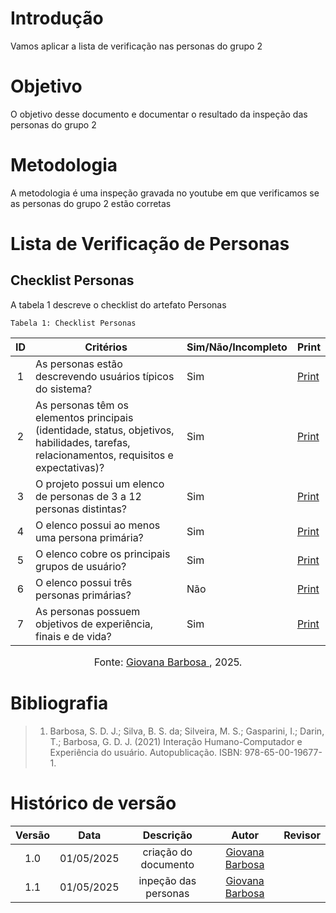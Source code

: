 # Introdução
Vamos aplicar a lista de verificação nas personas do grupo 2

# Objetivo 
O objetivo desse documento e documentar o resultado da inspeção das personas do grupo 2

# Metodologia
A metodologia é uma inspeção gravada no youtube em que verificamos se as personas do grupo 2 estão corretas

# Lista de Verificação de Personas

## Checklist Personas


A tabela 1 descreve o checklist do artefato Personas

    Tabela 1: Checklist Personas

|ID| Critérios                             | Sim/Não/Incompleto        | Print
| :----: | --------- | ---------- | ---------- | 
|  1   |        As personas estão descrevendo usuários típicos do sistema?                                         |     Sim     | [Print](https://drive.google.com/file/d/1u1g_9q9jbYM1tBlK4-8Bm1pHH3kAETYn/view?usp=sharing) |
|  2   | As personas têm os elementos principais (identidade, status, objetivos, habilidades, tarefas, relacionamentos, requisitos e expectativas)? |     Sim      | [Print](https://drive.google.com/file/d/1u1g_9q9jbYM1tBlK4-8Bm1pHH3kAETYn/view?usp=sharing) |
|  3   |                                    O projeto possui um elenco de personas de 3 a 12 personas distintas?                                    |     Sim       |  [Print](https://drive.google.com/file/d/1u1g_9q9jbYM1tBlK4-8Bm1pHH3kAETYn/view?usp=sharing) |
|  4   |                                               O elenco possui ao menos uma persona primária?                                               |      Sim    | [Print](https://drive.google.com/file/d/1u1g_9q9jbYM1tBlK4-8Bm1pHH3kAETYn/view?usp=sharing)|
|  5   |                                              O elenco cobre os principais grupos de usuário?                                               |     Sim       |[Print](https://drive.google.com/file/d/1u1g_9q9jbYM1tBlK4-8Bm1pHH3kAETYn/view?usp=sharing) |
|  6   |   O elenco possui três personas primárias?      |     Não     |[Print](https://drive.google.com/file/d/1u1g_9q9jbYM1tBlK4-8Bm1pHH3kAETYn/view?usp=sharing) |
|  7   |  As personas possuem objetivos de experiência, finais e de vida?      |     Sim      | [Print](https://drive.google.com/file/d/1u1g_9q9jbYM1tBlK4-8Bm1pHH3kAETYn/view?usp=sharing) |

<font size="3"><p style="text-align: center">Fonte: [Giovana Barbosa ](https://github.com/gio221), 2025.</p></font>

# Bibliografia
> 1. Barbosa, S. D. J.; Silva, B. S. da; Silveira, M. S.; Gasparini, I.; Darin, T.; Barbosa, G. D. J. (2021) Interação Humano-Computador e Experiência do usuário. Autopublicação. ISBN: 978-65-00-19677-1.

# Histórico de versão

| Versão |    Data    |       Descrição        |                     Autor                      |                  Revisor                   |
| :----: | :--------: | :--------------------: | :--------------------------------------------: | :----------------------------------------: |
|  1.0   | 01/05/2025 | criação do documento | [Giovana Barbosa ](https://github.com/gio221)  |  |
|  1.1   | 01/05/2025 | inpeção das personas | [Giovana Barbosa ](https://github.com/gio221)  |  |
